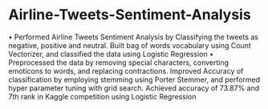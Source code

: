 # Airline-Tweets-Sentiment-Analysis
• Performed Airline Tweets Sentiment Analysis by Classifying the tweets as negative, positive and neutral. Built bag of words vocabulary using Count Vectorizer, and classified the data using Logistic Regression
• Preprocessed the data by removing special characters, converting emoticons to words, and replacing contractions. Improved Accuracy of classification by employing stemming using Porter Stemmer, and performed hyper parameter tuning with grid search. Achieved accuracy of 73.87% and 7th rank in Kaggle competition using Logistic Regression
